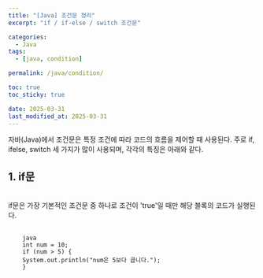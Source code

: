 ```yaml
---
title: "[Java] 조건문 정리"
excerpt: "if / if-else / switch 조건문"

categories:
  - Java
tags:
  - [java, condition]

permalink: /java/condition/

toc: true
toc_sticky: true

date: 2025-03-31
last_modified_at: 2025-03-31
---
```


<P>
자바(Java)에서 조건문은 특정 조건에 따라 코드의 흐름을 제어할 때 사용된다. 주로 if, ifelse, switch 세 가지가 많이 사용되며, 각각의 특징은 아래와 같다.
</p>

<h2>1. if문</h2>
<br>
if문은 가장 기본적인 조건문 중 하나로 조건이 'true'일 때만 해당 블록의 코드가 실행된다.
<br>
<pre class="highlight">
  <code class="highlight">
    java
    int num = 10;
    if (num > 5) {
    System.out.println("num은 5보다 큽니다.");
    }
  </code>
</pre>